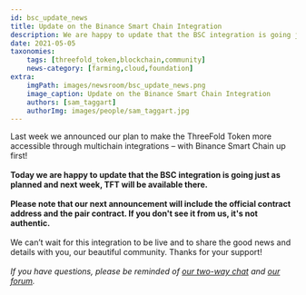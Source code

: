 ```yaml
---
id: bsc_update_news
title: Update on the Binance Smart Chain Integration
description: We are happy to update that the BSC integration is going just as planned and next week, TFT will be available there.
date: 2021-05-05
taxonomies:
    tags: [threefold_token,blockchain,community]
    news-category: [farming,cloud,foundation]
extra:
    imgPath: images/newsroom/bsc_update_news.png
    image_caption: Update on the Binance Smart Chain Integration
    authors: [sam_taggart]
    authorImg: images/people/sam_taggart.jpg
---
```


Last week we announced our plan to make the ThreeFold Token more accessible through multichain integrations – with Binance Smart Chain up first!
<br />
<br />
**Today we are happy to update that the BSC integration is going just as planned and next week, TFT will be available there.**
<br />
<br />
**Please note that our next announcement will include the official contract address and the pair contract. If you don't see it from us, it's not authentic.**
<br />
<br />
We can’t wait for this integration to be live and to share the good news and details with you, our beautiful community. Thanks for your support!
<br />
<br />
*If you have questions, please be reminded of [our two-way chat](https://t.me/threefold) and [our forum](https://forum.threefold.io/).*
